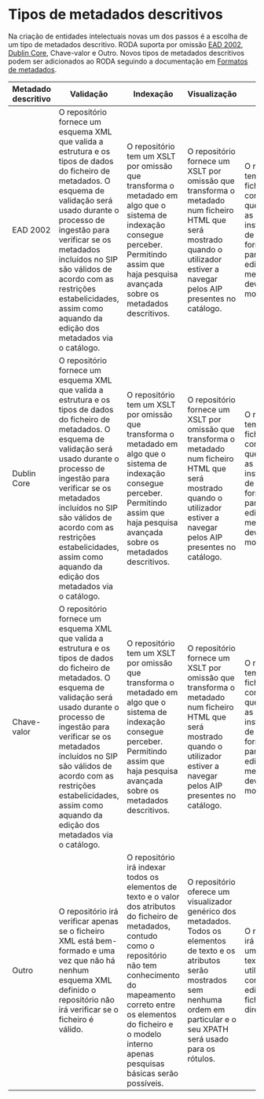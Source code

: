 # Tipos de metadados descritivos

Na criação de entidades intelectuais novas um dos passos é a escolha de um tipo de metadados descritivo. RODA suporta por
omissão [EAD 2002](https://www.loc.gov/ead/), [Dublin Core](https://www.dublincore.org/), Chave-valor e Outro. Novos tipos de 
metadados descritivos podem ser adicionados ao RODA seguindo a documentação em [Formatos de metadados](Metadata_Formats.md).

| Metadado descritivo | Validação                                                                                                                                                                                                                                                                                                                                       | Indexação                                                                                                                                                                                                                                                                 | Visualização                                                                                                                                                                                       | Edição                                                                                                                                       |
|---------------------|-------------------------------------------------------------------------------------------------------------------------------------------------------------------------------------------------------------------------------------------------------------------------------------------------------------------------------------------------|---------------------------------------------------------------------------------------------------------------------------------------------------------------------------------------------------------------------------------------------------------------------------|----------------------------------------------------------------------------------------------------------------------------------------------------------------------------------------------------|----------------------------------------------------------------------------------------------------------------------------------------------|
| EAD 2002            | O repositório fornece um esquema XML que valida a estrutura e os tipos de dados do ficheiro de metadados. O esquema de validação será usado durante o processo de ingestão para verificar se os metadados incluídos no SIP são válidos de acordo com as restrições estabelicidades, assim como aquando da edição dos metadados via o catálogo.  | O repositório tem um XSLT por omissão que transforma o metadado em algo que o sistema de indexação consegue perceber. Permitindo assim que haja pesquisa avançada sobre os metadados descritivos.                                                                         | O repositório fornece um XSLT por omissão que transforma o metadado num ficheiro HTML que será mostrado quando o utilizador estiver a navegar pelos AIP presentes no catálogo.                     | O repositório tem um ficheiro de configuração que contém as instruções de como o formulário para a edição dos metadados deverá ser mostrado. |
| Dublin Core         | O repositório fornece um esquema XML que valida a estrutura e os tipos de dados do ficheiro de metadados. O esquema de validação será usado durante o processo de ingestão para verificar se os metadados incluídos no SIP são válidos de acordo com as restrições estabelicidades, assim como aquando da edição dos metadados via o catálogo.  | O repositório tem um XSLT por omissão que transforma o metadado em algo que o sistema de indexação consegue perceber. Permitindo assim que haja pesquisa avançada sobre os metadados descritivos.                                                                         | O repositório fornece um XSLT por omissão que transforma o metadado num ficheiro HTML que será mostrado quando o utilizador estiver a navegar pelos AIP presentes no catálogo.                     | O repositório tem um ficheiro de configuração que contém as instruções de como o formulário para a edição dos metadados deverá ser mostrado. |
| Chave-valor         | O repositório fornece um esquema XML que valida a estrutura e os tipos de dados do ficheiro de metadados. O esquema de validação será usado durante o processo de ingestão para verificar se os metadados incluídos no SIP são válidos de acordo com as restrições estabelicidades, assim como aquando da edição dos metadados via o catálogo.  | O repositório tem um XSLT por omissão que transforma o metadado em algo que o sistema de indexação consegue perceber. Permitindo assim que haja pesquisa avançada sobre os metadados descritivos.                                                                         | O repositório fornece um XSLT por omissão que transforma o metadado num ficheiro HTML que será mostrado quando o utilizador estiver a navegar pelos AIP presentes no catálogo.                     | O repositório tem um ficheiro de configuração que contém as instruções de como o formulário para a edição dos metadados deverá ser mostrado. |
| Outro               | O repositório irá verificar apenas se o ficheiro XML está bem-formado e uma vez que não há nenhum esquema XML definido o repositório não irá verificar se o ficheiro é válido.                                                                                                                                                                  | O repositório irá indexar todos os elementos de texto e o valor dos atributos do ficheiro de metadados, contudo como o repositório não tem conhecimento do mapeamento correto entre os elementos do ficheiro e o modelo interno apenas pesquisas básicas serão possíveis. | O repositório oferece um visualizador genérico dos metadados. Todos os elementos de texto e os atributos serão mostrados sem nenhuma ordem em particular e o seu XPATH será usado para os rótulos. | O repositório irá mostrar uma área de texto onde o utilizador consegue editar o ficheiro XML diretamente.                                    |

